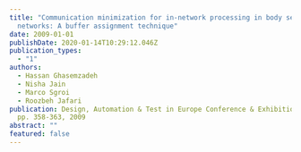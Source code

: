 ```yaml
---
title: "Communication minimization for in-network processing in body sensor
  networks: A buffer assignment technique"
date: 2009-01-01
publishDate: 2020-01-14T10:29:12.046Z
publication_types:
  - "1"
authors:
  - Hassan Ghasemzadeh
  - Nisha Jain
  - Marco Sgroi
  - Roozbeh Jafari
publication: Design, Automation & Test in Europe Conference & Exhibition (DATE),
  pp. 358-363, 2009
abstract: ""
featured: false
---
```

